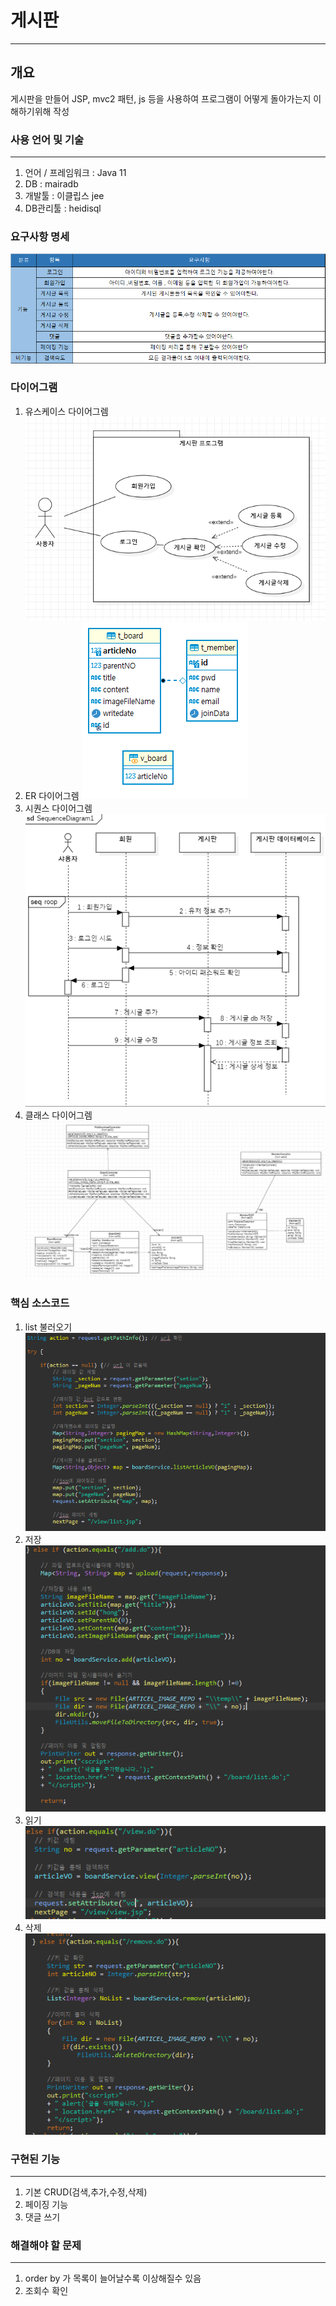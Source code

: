 # 게시판 
***
## 개요
게시판을 만들어 JSP, mvc2 패턴, js 등을 사용하여 프로그램이 어떻게 돌아가는지 이해하기위해 작성

### 사용 언어 및 기술
***
1. 언어 / 프레임워크 : Java 11
2. DB : mairadb
3. 개발툴 : 이클립스 jee
4. DB관리툴 : heidisql

### 요구사항 명세
![CreatePlan](./image/Require.png)

### 다이어그램
1. 유스케이스 다이어그렘
![CreatePlan](./image/usecase.png)
2. ER 다이어그렘
![CreatePlan](./image/erd.PNG)
3. 시퀀스 다이어그렘
![CreatePlan](./image/seq.png)
4. 클래스 다이어그렘
![CreatePlan](./image/class.PNG)


### 핵심 소스코드
1. list 불러오기
![CreatePlan](./image/list.PNG)
2. 저장
![CreatePlan](./image/save.PNG)
3. 읽기 
![CreatePlan](./image/read.PNG)
4. 삭제
![CreatePlan](./image/delete.PNG)

### 구현된 기능
*** 
1. 기본 CRUD(검색,추가,수정,삭제)
2. 페이징 기능
3. 댓글 쓰기

### 해결해야 할 문제
***
1. order by 가 목록이 늘어날수록 이상해질수 있음
2. 조회수 확인
